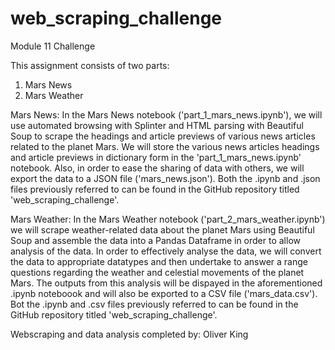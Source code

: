 # web_scraping_challenge
Module 11 Challenge

This assignment consists of two parts:
1. Mars News
2. Mars Weather

Mars News:
In the Mars News notebook ('part_1_mars_news.ipynb'), we will use automated browsing with Splinter and HTML parsing with Beautiful Soup to scrape the headings and article previews of various news articles related to the planet Mars. We will store the various news articles headings and article previews in dictionary form in the 'part_1_mars_news.ipynb' notebook. Also, in order to ease the sharing of data with others, we will export the data to a JSON file ('mars_news.json').
Both the .ipynb and .json files previously referred to can be found in the GitHub repository titled 'web_scraping_challenge'.

Mars Weather:
In the Mars Weather notebook ('part_2_mars_weather.ipynb') we will scrape weather-related data about the planet Mars using Beautiful Soup and assemble the data into a Pandas Dataframe in order to allow analysis of the data.
In order to effectively analyse the data, we will convert the data to appropriate datatypes and then undertake to answer a range questions regarding the weather and celestial movements of the planet Mars.
The outputs from this analysis will be dispayed in the aforementioned .ipynb noteboook and will also be exported to a CSV file ('mars_data.csv'). Bot the .ipynb and .csv files previously referred to can be found in the GitHub repository titled 'web_scraping_challenge'.

Webscraping and data analysis completed by: Oliver King